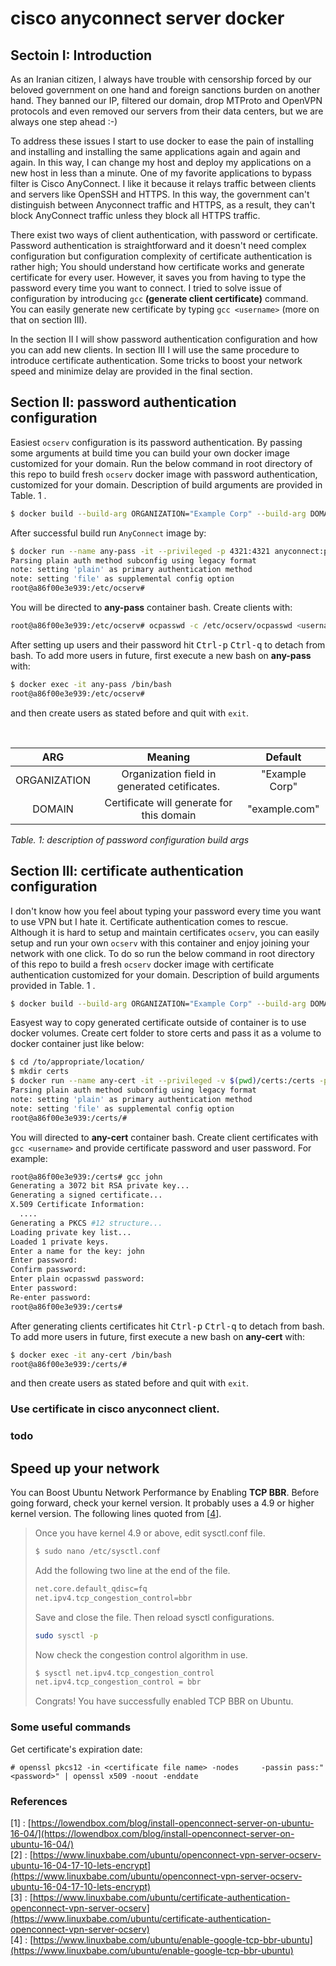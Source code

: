 # cisco anyconnect server docker

## Sectoin I: Introduction

As an Iranian citizen, I always have trouble with censorship forced by our beloved government on one hand and foreign sanctions burden on another hand. They banned our IP, filtered our domain, drop MTProto and OpenVPN protocols and even removed our servers from their data centers, but we are always one step ahead :-)

To address these issues I start to use docker to ease the pain of installing and installing and installing the same applications again and again and again. In this way, I can change my host and deploy my applications on a new host in less than a minute. One of my favorite applications to bypass filter is Cisco AnyConnect. I like it because it relays traffic between clients and servers like OpenSSH and HTTPS. In this way, the government can't distinguish between Anyconnect traffic and HTTPS, as a result, they can't block AnyConnect traffic unless they block all HTTPS traffic.

There exist two ways of client authentication, with password or certificate. Password authentication is straightforward and it doesn't need complex configuration but configuration complexity of certificate authentication is rather high; You should understand how certificate works and generate certificate for every user. However, it saves you from having to type the password every time you want to connect. I tried to solve issue of configuration by introducing `gcc` **(generate client certificate)** command.  You can easily generate new certificate by typing `gcc <username>` (more on that on section III).

In the section II I will show password authentication configuration and how you can add new clients. In section III I will use the same procedure to introduce certificate authentication. Some tricks to boost your network speed and minimize delay are provided in the final section.

## Section II: password authentication configuration

Easiest `ocserv` configuration is its password authentication. By passing some arguments at build time you can build your own docker image customized for your domain. Run the below command in root directory of this repo to build fresh `ocserv` docker image with password authentication, customized for your domain. Description of build arguments are provided in Table. 1 .

```bash
$ docker build --build-arg ORGANIZATION="Example Corp" --build-arg DOMAIN=example.com -t anyconnect:password ./password/
```

After successful build run `AnyConnect` image by:

```bash
$ docker run --name any-pass -it --privileged -p 4321:4321 anyconnect:password
Parsing plain auth method subconfig using legacy format
note: setting 'plain' as primary authentication method
note: setting 'file' as supplemental config option
root@a86f00e3e939:/etc/ocserv#
``` 

You will be directed to **any-pass** container bash. Create clients with:

```bash
root@a86f00e3e939:/etc/ocserv# ocpasswd -c /etc/ocserv/ocpasswd <username>
```

After setting up users and their password hit <kbd>Ctrl-p</kbd> <kbd>Ctrl-q</kbd> to detach from bash. To add more users in future, first execute a new bash on **any-pass** with:

```bash
$ docker exec -it any-pass /bin/bash
root@a86f00e3e939:/etc/ocserv#
```

and then create users as stated before and quit with `exit`.

<br>

|      ARG     |                    Meaning                   |     Default    |
|:------------:|:--------------------------------------------:|:--------------:|
| ORGANIZATION | Organization field in generated cetificates. | "Example Corp" |
|    DOMAIN    |  Certificate will generate for this domain   | "example.com"  |

*Table. 1: description of password configuration build args*

## Section III: certificate authentication configuration

I don't know how you feel about typing your password every time you want to use VPN but I hate it. Certificate authentication comes to rescue. Although it is hard to setup and maintain certificates `ocserv`, you can easily setup and run your own `ocserv` with this container and enjoy joining your network with one click. To do so run the below command in root directory of this repo to build a fresh `ocserv` docker image with certificate authentication customized for your domain. Description of build arguments provided in Table. 1 .

```bash
$ docker build --build-arg ORGANIZATION="Example Corp" --build-arg DOMAIN=example.com -t anyconnect:certificate ./certificate/
```

Easyest way to copy generated certificate outside of container is to use docker volumes. Create cert folder to store certs and pass it as a volume to docker container just like below:

```bash
$ cd /to/appropriate/location/
$ mkdir certs
$ docker run --name any-cert -it --privileged -v $(pwd)/certs:/certs -p 4321:4321 anyconnect:certificate
Parsing plain auth method subconfig using legacy format
note: setting 'plain' as primary authentication method
note: setting 'file' as supplemental config option
root@a86f00e3e939:/certs/#
``` 

You will directed to **any-cert** container bash. Create client certificates with `gcc <username>` and provide certificate password and user password. For example: 

```bash
root@a86f00e3e939:/certs# gcc john
Generating a 3072 bit RSA private key...
Generating a signed certificate...
X.509 Certificate Information:
  ....
Generating a PKCS #12 structure...
Loading private key list...
Loaded 1 private keys.
Enter a name for the key: john
Enter password:
Confirm password:
Enter plain ocpasswd password:
Enter password:
Re-enter password:
root@a86f00e3e939:/certs#
```

After generating clients certificates hit <kbd>Ctrl-p</kbd> <kbd>Ctrl-q</kbd> to detach from bash. To add more users in future, first execute a new bash on **any-cert** with:

```bash
$ docker exec -it any-cert /bin/bash
root@a86f00e3e939:/certs/#
```

and then create users as stated before and quit with `exit`.

### Use certificate in cisco anyconnect client.

### todo

## Speed up your network

You can Boost Ubuntu Network Performance by Enabling **TCP BBR**. Before going forward, check your kernel version. It probably uses a 4.9 or higher kernel version. The following lines quoted from [[4](https://www.linuxbabe.com/ubuntu/enable-google-tcp-bbr-ubuntu)].

> Once you have kernel 4.9 or above, edit sysctl.conf file.
> ```bash
> $ sudo nano /etc/sysctl.conf
> ```
> Add the following two line at the end of the file.
> ```bash
> net.core.default_qdisc=fq
> net.ipv4.tcp_congestion_control=bbr
> ```
> Save and close the file. Then reload sysctl configurations.
> ```bash
>sudo sysctl -p
> ```
> Now check the congestion control algorithm in use.
> ```bash
> $ sysctl net.ipv4.tcp_congestion_control
> net.ipv4.tcp_congestion_control = bbr
> ```
>Congrats! You have successfully enabled TCP BBR on Ubuntu.

### Some useful commands

Get certificate's expiration date:
```
# openssl pkcs12 -in <certificate file name> -nodes     -passin pass:"<password>" | openssl x509 -noout -enddate
```

### References

[1] : [https://lowendbox.com/blog/install-openconnect-server-on-ubuntu-16-04/](https://lowendbox.com/blog/install-openconnect-server-on-ubuntu-16-04/)<br/>
[2] : [https://www.linuxbabe.com/ubuntu/openconnect-vpn-server-ocserv-ubuntu-16-04-17-10-lets-encrypt](https://www.linuxbabe.com/ubuntu/openconnect-vpn-server-ocserv-ubuntu-16-04-17-10-lets-encrypt)<br/>
[3] : [https://www.linuxbabe.com/ubuntu/certificate-authentication-openconnect-vpn-server-ocserv](https://www.linuxbabe.com/ubuntu/certificate-authentication-openconnect-vpn-server-ocserv)<br/>
[4] : [https://www.linuxbabe.com/ubuntu/enable-google-tcp-bbr-ubuntu](https://www.linuxbabe.com/ubuntu/enable-google-tcp-bbr-ubuntu)
